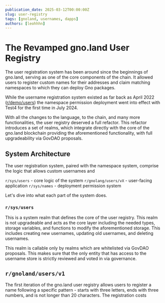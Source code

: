 ```yaml
---
publication_date: 2025-03-12T00:00:00Z
slug: user-registry
tags: [gnoland, usernames, dapps]
authors: [leohhhn]
---
```


# The Revamped gno.land User Registry

The user registration system has been around since the beginnings of gno.land, serving
as one of the core components of the chain. It allowed users to register custom
names for their addresses and claim matching namespaces to which they can deploy 
Gno packages.

While the username registration system existed as far back as April 2022 ([r/demo/users](https://github.com/gnolang/gno/commit/914f267dd31c0382a472b5fcf98fcfc53129a32d))
the namespace permission deployment went into effect with Test4 for the first time
in July 2024. 

With all the changes to the language, to the chain, and many more functionalities,
the user registry deserved a full refactor. This refactor introduces a set of realms,
which integrate directly with the core of the gno.land blockchain providing the
aforementioned functionality, with full upgradeability via GovDAO proposals.

## System Architecture

The user registration system, paired with the namespace system, comprise the 
logic that allows custom usernames and 

`r/sys/users` - core logic of the system
`r/gnolang/users/vX` - user-facing application
`r/sys/names` - deployment permission system

Let's dive into what each part of the system does.

### `r/sys/users`

This is a system realm that defines the core of the user registry. This realm is
not upgradeable and acts as the core layer including the needed types, storage 
variables, and functions to modify the aforementioned storage. This includes 
creating new usernames, updating old usernames, and deleting usernames.

This realm is callable only by realms which are whitelisted via GovDAO proposals.
This makes sure that the only entity that has access to the username store is
strictly reviewed and voted in via governance.






## `r/gnoland/users/v1`

The first iteration of the gno.land user registry allows users to register a
name following a specific pattern - starts with three letters, ends with three
numbers, and is not longer than 20 characters. The registration costs 


